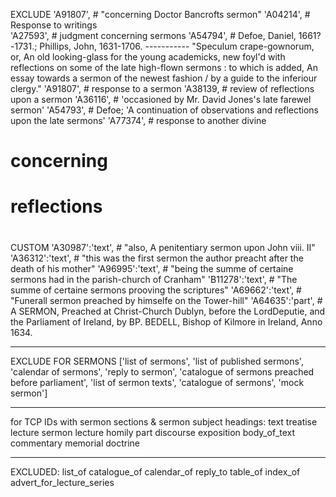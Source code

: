 EXCLUDE 
'A91807', # "concerning Doctor Bancrofts sermon"
'A04214', # Response to writings  
'A27593', # judgment concerning sermons 
'A54794', # Defoe, Daniel, 1661?-1731.; Phillips, John, 1631-1706. ----------- "Speculum crape-gownorum, or, An old looking-glass for the young academicks, new foyl'd with reflections on some of the late high-flown sermons : to which is added, An essay towards a sermon of the newest fashion / by a guide to the inferiour clergy."
'A91807', # response to a sermon
'A38139, # review of reflections upon a sermon 
'A36116', # 'occasioned by Mr. David Jones's late farewel sermon'
'A54793', # Defoe; 'A continuation of observations and reflections upon the late sermons'
'A77374', # response to another divine 


# concerning 
# reflections 
# 

CUSTOM
'A30987':'text', # "also, A penitentiary sermon upon John viii. II"
'A36312':'text', # "this was the first sermon the author preacht after the death of his mother"
'A96995':'text', # "being the summe of certaine sermons had in the parish-church of Cranham"
'B11278':'text', # "The summe of certaine sermons prooving the scriptures"
'A69662':'text', # "Funerall sermon preached by himselfe on the Tower-hill"
'A64635':'part', # <DIV1 TYPE="part"> <PB N="33" REF="22"/> <HEAD>A SERMON, Preached at Christ-Church Dublyn, before the LordDeputie, and the Parliament of Ireland, by BP. BEDELL, Bishop of Kilmore in Ireland, Anno 1634.</HEAD>

__________________________
EXCLUDE FOR SERMONS 
['list of sermons',
'list of published sermons',
'calendar of sermons',
'reply to sermon',
'catalogue of sermons preached before parliament',
'list of sermon texts',
'catalogue of sermons',
'mock sermon']
__________________________
for TCP IDs with sermon sections & sermon subject headings: 
    text
    treatise
    lecture 
    sermon
    lecture
    homily
    part 
    discourse
    exposition
    body_of_text
    commentary
    memorial
    doctrine


____________________________
EXCLUDED: 
list_of
catalogue_of
calendar_of
reply_to
table_of
index_of 
advert_for_lecture_series




